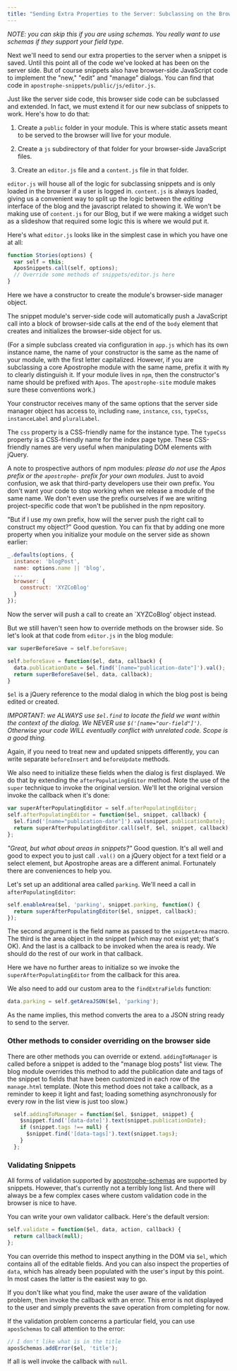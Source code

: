 ```yaml
---
title: "Sending Extra Properties to the Server: Subclassing on the Browser Side"
---
```


*NOTE: you can skip this if you are using schemas. You really want to use schemas if they support your field type.*

Next we'll need to send our extra properties to the server when a snippet is saved. Until this point all of the code we've looked at has been on the server side. But of course snippets also have browser-side JavaScript code to implement the "new," "edit" and "manage" dialogs. You can find that code in `apostrophe-snippets/public/js/editor.js`.

Just like the server side code, this browser side code can be subclassed and extended. In fact, we must extend it for our new subclass of snippets to work. Here's how to do that:

1. Create a `public` folder in your module. This is where static assets meant to be served to the browser will live for your module.

2. Create a `js` subdirectory of that folder for your browser-side JavaScript files.

3. Create an `editor.js` file and a `content.js` file in that folder.

`editor.js` will house all of the logic for subclassing snippets and is only loaded in the browser if a user is logged in. `content.js` is always loaded, giving us a convenient way to split up the logic between the _editing_ interface of the blog and the javascript related to showing it. We won't be making use of `content.js` for our Blog, but if we were making a widget such as a slideshow that required some logic this is where we would put it.

Here's what `editor.js` looks like in the simplest case in which you have one at all:

```javascript
function Stories(options) {
  var self = this;
  AposSnippets.call(self, options);
  // Override some methods of snippets/editor.js here
}
```

Here we have a constructor to create the module's browser-side manager object.

The snippet module's server-side code will automatically push a JavaScript call into a block of browser-side calls at the end of the `body` element that creates and initializes the browser-side object for us.

(For a simple subclass created via configuration in `app.js` which has its own instance name, the name of your constructor is the same as the name of your module, with the first letter capitalized. However, if you are subclassing a core Apostrophe module with the same name, prefix it with `My` to clearly distinguish it. If your module lives in `npm`, then the constructor's name should be prefixed with `Apos`. The `apostrophe-site` module makes sure these conventions work.)

Your constructor receives many of the same options that the server side manager object has access to, including `name`, `instance`, `css`, `typeCss`, `instanceLabel` and `pluralLabel`.

The `css` property is a CSS-friendly name for the instance type. The `typeCss` property is a CSS-friendly name for the index page type. These CSS-friendly names are very useful when manipulating DOM elements with jQuery.

A note to prospective authors of npm modules: *please do not use the Apos prefix or the `apostrophe-` prefix for your own modules*. Just to avoid confusion, we ask that third-party developers use their own prefix. You don't want your code to stop working when we release a module of the same name. We don't even use the prefix ourselves if we are writing project-specific code that won't be published in the npm repository.

"But if I use my own prefix, how will the server push the right call to construct my object?" Good question. You can fix that by adding one more property when you initialize your module on the server side as shown earlier:

```javascript
_.defaults(options, {
  instance: 'blogPost',
  name: options.name || 'blog',
  ...
  browser: {
    construct: 'XYZCoBlog'
  }
});
```

Now the server will push a call to create an `XYZCoBlog' object instead.

But we still haven't seen how to override methods on the browser side. So let's look at that code from `editor.js` in the blog module:

```javascript
var superBeforeSave = self.beforeSave;

self.beforeSave = function($el, data, callback) {
  data.publicationDate = $el.find('[name="publication-date"]').val();
  return superBeforeSave($el, data, callback);
}
```

 `$el` is a jQuery reference to the modal dialog in which the blog post is being edited or created.

*IMPORTANT: we ALWAYS use `$el.find` to locate the field we want within the context of the dialog. We NEVER use `$('[name="our-field"]')`. Otherwise your code WILL eventually conflict with unrelated code. Scope is a good thing.*

Again, if you need to treat new and updated snippets differently, you can write separate `beforeInsert` and `beforeUpdate` methods.

We also need to initialize these fields when the dialog is first displayed. We do that by extending the `afterPopulatingEditor` method. Note the use of the `super` technique to invoke the original version. We'll let the original version invoke the callback when it's done:

```javascript
var superAfterPopulatingEditor = self.afterPopulatingEditor;
self.afterPopulatingEditor = function($el, snippet, callback) {
  $el.find('[name="publication-date"]').val(snippet.publicationDate);
  return superAfterPopulatingEditor.call(self, $el, snippet, callback);
};
```

*"Great, but what about areas in snippets?"* Good question. It's all well and good to expect you to just call `.val()` on a jQuery object for a text field or a select element, but Apostrophe areas are a different animal. Fortunately there are conveniences to help you.

Let's set up an additional area called `parking`. We'll need a call in `afterPopulatingEditor`:

```javascript
self.enableArea($el, 'parking', snippet.parking, function() {
  return superAfterPopulatingEditor($el, snippet, callback);
});
```

The second argument is the field name as passed to the `snippetArea` macro. The third is the area object in the snippet (which may not exist yet; that's OK). And the last is a callback to be invoked when the area is ready. We should do the rest of our work in that callback.

Here we have no further areas to initialize so we invoke the `superAfterPopulatingEditor` from the callback for this area.

We also need to add our custom area to the `findExtraFields` function:

```javascript
data.parking = self.getAreaJSON($el, 'parking');
```

As the name implies, this method converts the area to a JSON string ready to send to the server.

### Other methods to consider overriding on the browser side

There are other methods you can override or extend. `addingToManager` is called before a snippet is added to the "manage blog posts" list view. The blog module overrides this method to add the publication date and tags of the snippet to fields that have been customized in each row of the `manage.html` template. (Note this method does not take a callback, as a reminder to keep it light and fast; loading something asynchronously for every row in the list view is just too slow.)

```javascript
  self.addingToManager = function($el, $snippet, snippet) {
    $snippet.find('[data-date]').text(snippet.publicationDate);
    if (snippet.tags !== null) {
      $snippet.find('[data-tags]').text(snippet.tags);
    }
  };
```

### Validating Snippets

All forms of validation supported by [apostrophe-schemas](https://github.com/punkave/apostrophe-schemas) are supported by snippets. However, that's currently not a terribly long list. And there will always be a few complex cases where custom validation code in the browser is nice to have.

You can write your own validator callback. Here's the default version:

```javascript
self.validate = function($el, data, action, callback) {
  return callback(null);
};
```

You can override this method to inspect anything in the DOM via `$el`, which contains all of the editable fields. And you can also inspect the properties of `data`, which has already been populated with the user's input by this point. In most cases the latter is the easiest way to go.

If you don't like what you find, make the user aware of the validation problem, then invoke the callback with an error. This error is not displayed to the user and simply prevents the save operation from completing for now.

If the validation problem concerns a particular field, you can use `aposSchemas` to call attention to the error:

```javascript
// I don't like what is in the title
aposSchemas.addError($el, 'title');
```

If all is well invoke the callback with `null`.
